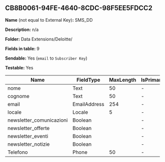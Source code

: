 ## CB8B0061-94FE-4640-8CDC-98F5EE5FDCC2

**Name** (not equal to External Key)**:** SMS_DD

**Description:** n/a

**Folder:** Data Extensions/Deloitte/

**Fields in table:** 9

**Sendable:** Yes (`email` to `Subscriber Key`)

**Testable:** Yes

| Name | FieldType | MaxLength | IsPrimaryKey | IsNullable | DefaultValue |
| --- | --- | --- | --- | --- | --- |
| nome | Text | 50 | - | - |  |
| cognome | Text | 50 | - | - |  |
| email | EmailAddress | 254 | - | - |  |
| locale | Locale | 5 | - | - |  |
| newsletter_comunicazioni | Boolean |  | - | + | true |
| newsletter_offerte | Boolean |  | - | + | true |
| newsletter_eventi | Boolean |  | - | + | true |
| newsletter_notizie | Boolean |  | - | + | true |
| Telefono | Phone | 50 | - | + |  |
